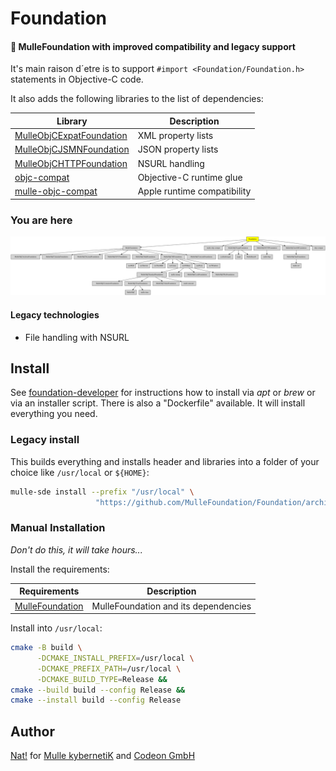 # Foundation

#### 💍 MulleFoundation with improved compatibility and legacy support

It's main raison d´etre is to support `#import <Foundation/Foundation.h>`
statements in Objective-C code.

It also adds the following libraries to the list of dependencies:


Library                                                                            | Description
-----------------------------------------------------------------------------------|---------------------
[MulleObjCExpatFoundation](//github.com/MulleFoundation/MulleObjCExpatFoundation)  | XML property lists
[MulleObjCJSMNFoundation](//github.com/MulleWeb/MulleObjCJSMNFoundation)           | JSON property lists
[MulleObjCHTTPFoundation](//github.com/MulleWeb/MulleObjCHTTPFoundation)           | NSURL handling
[objc-compat](//github.com/MulleFoundation/objc-compat)                            | Objective-C runtime glue
[mulle-objc-compat](//github.com/mulle-objc/mulle-objc-compat)                     | Apple runtime compatibility



### You are here

![Overview](overview.dot.svg)


####  Legacy technologies

* File handling with NSURL


## Install

See [foundation-developer](//github.com/MulleFoundation/foundation-developer)
for instructions how to install via *apt* or *brew* or via an
installer script. There is also a "Dockerfile" available. It will install
everything you need.

### Legacy install

This builds everything and installs header and libraries into a folder of
your choice like `/usr/local` or `${HOME}`:

``` bash
mulle-sde install --prefix "/usr/local" \
                   "https://github.com/MulleFoundation/Foundation/archive/latest.tar.gz"
```


### Manual Installation

*Don't do this, it will take hours...*

Install the requirements:

Requirements                                                    | Description
----------------------------------------------------------------|-----------------------
[MulleFoundation](//github.com/MulleFoundation/MulleFoundation) | MulleFoundation and its dependencies

Install into `/usr/local`:


``` sh
cmake -B build \
      -DCMAKE_INSTALL_PREFIX=/usr/local \
      -DCMAKE_PREFIX_PATH=/usr/local \
      -DCMAKE_BUILD_TYPE=Release &&
cmake --build build --config Release &&
cmake --install build --config Release
```

## Author

[Nat!](//www.mulle-kybernetik.com/weblog) for
[Mulle kybernetiK](//www.mulle-kybernetik.com) and
[Codeon GmbH](//www.codeon.de)
